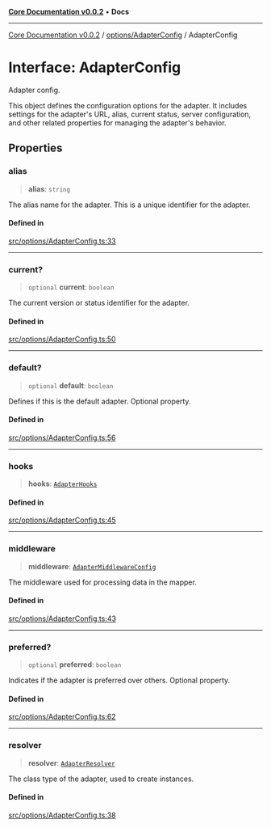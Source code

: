 [**Core Documentation v0.0.2**](../../../README.md) • **Docs**

***

[Core Documentation v0.0.2](../../../modules.md) / [options/AdapterConfig](../README.md) / AdapterConfig

# Interface: AdapterConfig

Adapter config.

This object defines the configuration options for the adapter.
It includes settings for the adapter's URL, alias, current status, server configuration,
and other related properties for managing the adapter's behavior.

## Properties

### alias

> **alias**: `string`

The alias name for the adapter.
This is a unique identifier for the adapter.

#### Defined in

[src/options/AdapterConfig.ts:33](https://github.com/stonemjs/core/blob/dd7eaec566465ef84c36b87b824f8ea9ab76e8fa/src/options/AdapterConfig.ts#L33)

***

### current?

> `optional` **current**: `boolean`

The current version or status identifier for the adapter.

#### Defined in

[src/options/AdapterConfig.ts:50](https://github.com/stonemjs/core/blob/dd7eaec566465ef84c36b87b824f8ea9ab76e8fa/src/options/AdapterConfig.ts#L50)

***

### default?

> `optional` **default**: `boolean`

Defines if this is the default adapter.
Optional property.

#### Defined in

[src/options/AdapterConfig.ts:56](https://github.com/stonemjs/core/blob/dd7eaec566465ef84c36b87b824f8ea9ab76e8fa/src/options/AdapterConfig.ts#L56)

***

### hooks

> **hooks**: [`AdapterHooks`](../../../definitions/interfaces/AdapterHooks.md)

#### Defined in

[src/options/AdapterConfig.ts:45](https://github.com/stonemjs/core/blob/dd7eaec566465ef84c36b87b824f8ea9ab76e8fa/src/options/AdapterConfig.ts#L45)

***

### middleware

> **middleware**: [`AdapterMiddlewareConfig`](AdapterMiddlewareConfig.md)

The middleware used for processing data in the mapper.

#### Defined in

[src/options/AdapterConfig.ts:43](https://github.com/stonemjs/core/blob/dd7eaec566465ef84c36b87b824f8ea9ab76e8fa/src/options/AdapterConfig.ts#L43)

***

### preferred?

> `optional` **preferred**: `boolean`

Indicates if the adapter is preferred over others.
Optional property.

#### Defined in

[src/options/AdapterConfig.ts:62](https://github.com/stonemjs/core/blob/dd7eaec566465ef84c36b87b824f8ea9ab76e8fa/src/options/AdapterConfig.ts#L62)

***

### resolver

> **resolver**: [`AdapterResolver`](../../../definitions/type-aliases/AdapterResolver.md)

The class type of the adapter, used to create instances.

#### Defined in

[src/options/AdapterConfig.ts:38](https://github.com/stonemjs/core/blob/dd7eaec566465ef84c36b87b824f8ea9ab76e8fa/src/options/AdapterConfig.ts#L38)
